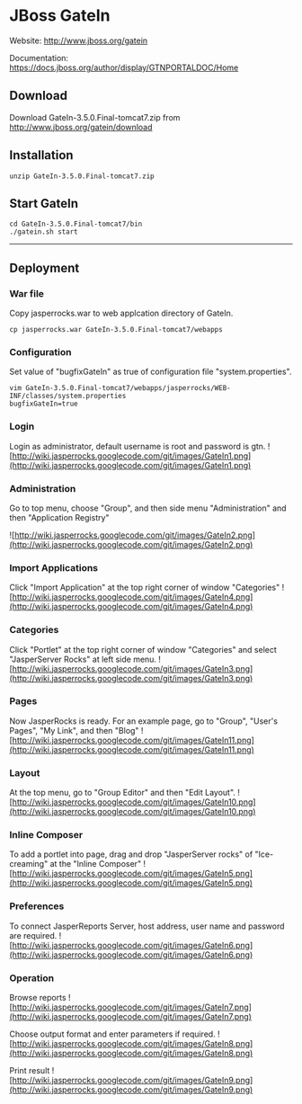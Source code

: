 # JBoss GateIn #
Website: http://www.jboss.org/gatein

Documentation: https://docs.jboss.org/author/display/GTNPORTALDOC/Home

## Download ##
Download GateIn-3.5.0.Final-tomcat7.zip from http://www.jboss.org/gatein/download
## Installation ##
```
unzip GateIn-3.5.0.Final-tomcat7.zip
```
## Start GateIn ##
```
cd GateIn-3.5.0.Final-tomcat7/bin
./gatein.sh start
```

---

## Deployment ##
### War file ###
Copy jasperrocks.war to web applcation directory of GateIn.
```
cp jasperrocks.war GateIn-3.5.0.Final-tomcat7/webapps
```

### Configuration ###
Set value of "bugfixGateIn" as true of configuration file "system.properties".
```
vim GateIn-3.5.0.Final-tomcat7/webapps/jasperrocks/WEB-INF/classes/system.properties
bugfixGateIn=true
```

### Login ###
Login as administrator, default username is root and password is gtn.
![http://wiki.jasperrocks.googlecode.com/git/images/GateIn1.png](http://wiki.jasperrocks.googlecode.com/git/images/GateIn1.png)

### Administration ###
Go to top menu, choose "Group", and then side menu "Administration" and then "Application Registry"

![http://wiki.jasperrocks.googlecode.com/git/images/GateIn2.png](http://wiki.jasperrocks.googlecode.com/git/images/GateIn2.png)

### Import Applications ###
Click "Import Application" at the top right corner of window "Categories"
![http://wiki.jasperrocks.googlecode.com/git/images/GateIn4.png](http://wiki.jasperrocks.googlecode.com/git/images/GateIn4.png)

### Categories ###
Click "Portlet" at the top right corner of window "Categories" and select "JasperServer Rocks" at left side menu.
![http://wiki.jasperrocks.googlecode.com/git/images/GateIn3.png](http://wiki.jasperrocks.googlecode.com/git/images/GateIn3.png)

### Pages ###
Now JasperRocks is ready. For an example page, go to "Group", "User's Pages", "My Link", and then "Blog"
![http://wiki.jasperrocks.googlecode.com/git/images/GateIn11.png](http://wiki.jasperrocks.googlecode.com/git/images/GateIn11.png)

### Layout ###
At the top menu, go to "Group Editor" and then "Edit Layout".
![http://wiki.jasperrocks.googlecode.com/git/images/GateIn10.png](http://wiki.jasperrocks.googlecode.com/git/images/GateIn10.png)

### Inline Composer ###
To add a portlet into page, drag and drop "JasperServer rocks" of "Ice-creaming" at the "Inline Composer"
![http://wiki.jasperrocks.googlecode.com/git/images/GateIn5.png](http://wiki.jasperrocks.googlecode.com/git/images/GateIn5.png)

### Preferences ###
To connect JasperReports Server, host address, user name and password are required.
![http://wiki.jasperrocks.googlecode.com/git/images/GateIn6.png](http://wiki.jasperrocks.googlecode.com/git/images/GateIn6.png)

### Operation ###
Browse reports
![http://wiki.jasperrocks.googlecode.com/git/images/GateIn7.png](http://wiki.jasperrocks.googlecode.com/git/images/GateIn7.png)

Choose output format and enter parameters if required.
![http://wiki.jasperrocks.googlecode.com/git/images/GateIn8.png](http://wiki.jasperrocks.googlecode.com/git/images/GateIn8.png)

Print result
![http://wiki.jasperrocks.googlecode.com/git/images/GateIn9.png](http://wiki.jasperrocks.googlecode.com/git/images/GateIn9.png)